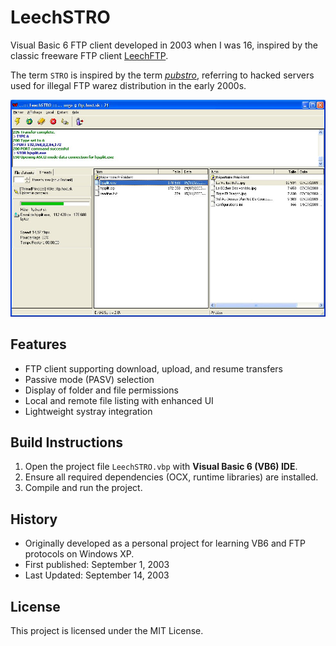 # LeechSTRO

Visual Basic 6 FTP client developed in 2003 when I was 16, inspired by the classic freeware FTP client [LeechFTP](https://en.wikipedia.org/wiki/LeechFTP).

The term `STRO` is inspired by the term [*pubstro*](https://en.wikipedia.org/wiki/Pubstro), referring to hacked servers used for illegal FTP warez distribution in the early 2000s.

<p align="center"><img src="/assets/screenshot.jpg" alt="App Screenshot"></p>

## Features

* FTP client supporting download, upload, and resume transfers
* Passive mode (PASV) selection
* Display of folder and file permissions
* Local and remote file listing with enhanced UI
* Lightweight systray integration

## Build Instructions

1.  Open the project file `LeechSTRO.vbp` with **Visual Basic 6 (VB6) IDE**.
2.  Ensure all required dependencies (OCX, runtime libraries) are installed.
3.  Compile and run the project.

## History

* Originally developed as a personal project for learning VB6 and FTP protocols on Windows XP.
* First published: September 1, 2003
* Last Updated: September 14, 2003

## License

This project is licensed under the MIT License.
